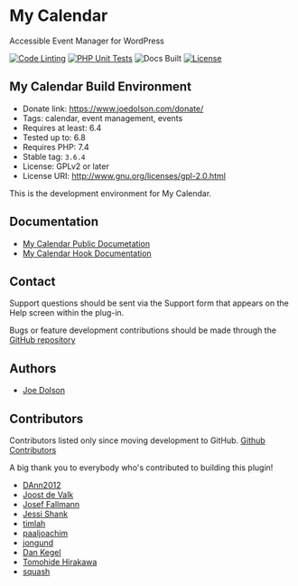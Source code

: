 # My Calendar

Accessible Event Manager for WordPress

[![Code Linting](https://github.com/joedolson/my-calendar/actions/workflows/main.yml/badge.svg)](https://github.com/joedolson/my-calendar/actions/workflows/main.yml) [![PHP Unit Tests](https://github.com/joedolson/my-calendar/actions/workflows/phpunit.yml/badge.svg)](https://github.com/joedolson/my-calendar/actions/workflows/phpunit.yml) ![Docs Built](https://github.com/joedolson/my-calendar/actions/workflows/build-docs.yml/badge.svg)  [![License](https://img.shields.io/badge/license-GPL--2.0%2B-green.svg)](https://www.gnu.org/license/gpl-2.0.html)

## My Calendar Build Environment

* Donate link: https://www.joedolson.com/donate/
* Tags: calendar, event management, events
* Requires at least: 6.4
* Tested up to: 6.8
* Requires PHP: 7.4
* Stable tag: `3.6.4`
* License: GPLv2 or later
* License URI: http://www.gnu.org/licenses/gpl-2.0.html

This is the development environment for My Calendar.

## Documentation

* [My Calendar Public Documetation](https://docs.joedolson.com/my-calendar/)
* [My Calendar Hook Documentation](https://joedolson.github.io/my-calendar/)

## Contact

Support questions should be sent via the Support form that appears on the Help screen within the plug-in.

Bugs or feature development contributions should be made through the [GitHub repository](https://github.com/joedolson/my-calendar/issues)

## Authors

* [Joe Dolson](https://www.joedolson.com)

## Contributors

Contributors listed only since moving development to GitHub. [Github Contributors](https://github.com/joedolson/my-calendar/graphs/contributors)

A big thank you to everybody who's contributed to building this plugin!

* [DAnn2012](https://github.com/DAnn2012)
* [Joost de Valk](https://github.com/jdevalk)
* [Josef Fallmann](https://github.com/joseffallman)
* [Jessi Shank](https://github.com/shankj3)
* [timlah](https://github.com/timlah)
* [paaljoachim](https://github.com/paaljoachim)
* [jongund](https://github.com/jongund)
* [Dan Kegel](https://kegel.com)
* [Tomohide Hirakawa](https://github.com/sutefu23)
* [squash](https://github.com/squash)